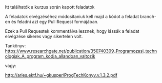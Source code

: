 Itt találhatók a kurzus során kapott feladatok

A feladatok elvégzéséhez módosítaniuk kell majd a kódot a feladat branch-en és feladni azt egy Pull Request formájában.

Ezek a Pull Requestek kommentálva lesznek, hogy lássák a feladat elvégzése sikeres vagy sikertelen volt.

Tankönyv:
https://www.researchgate.net/publication/350740309_Programozasi_technologiak_A_program_kodja_allandoan_valtozik

vagy:

http://aries.ektf.hu/~gkusper/ProgTechKonyv.v.1.3.2.pdf